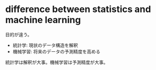 # difference between statistics and machine learning
目的が違う。  
- 統計学: 現状のデータ構造を解釈
- 機械学習: 将来のデータの予測精度を高める

統計学は解釈が大事。機械学習は予測精度が大事。